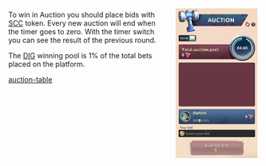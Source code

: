 <img align="right" style="padding:10px 5px 15px 20px;" height="300" src="../_media/auction-screen.png">

To win in Auction you should place bids with [SCC](./scc.md "scc") token. Every new auction will end when the timer goes to zero. With the timer switch you can see the result of the previous round.

The [DIG](./dig.md "dig") winning pool is 1% of the total bets placed on the platform.

[auction-table](../_data/auction-table.md ':include')
